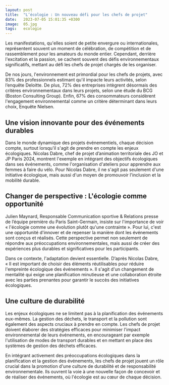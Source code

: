 ```yaml
---
layout: post
title:  "L’écologie : Un nouveau défi pour les chefs de projet"
date:   2023-07-05 15:01:35 +0300
image:  05.jpg
tags:   ecologie
---
```

Les manifestations, qu'elles soient de petite envergure ou internationales, représentent souvent un moment de célébration, de compétition et de rassemblement pour les amateurs du monde entier. Cependant, derrière l'excitation et la passion, se cachent souvent des défis environnementaux significatifs, mettant au défi les chefs de projet chargés de les organiser.

De nos jours, l'environnement est primordial pour les chefs de projets, avec 83% des professionnels estimant qu'il impacte leurs activités, selon l’enquête Deloitte. De plus, 72% des entreprises intègrent désormais des critères environnementaux dans leurs projets, selon une étude du BCG (Boston Consulting Group). Enfin, 67% des consommateurs considèrent l'engagement environnemental comme un critère déterminant dans leurs choix, Enquête Nielsen.

## Une vision innovante pour des événements durables

Dans le monde dynamique des projets événementiels, chaque décision compte, surtout lorsqu'il s'agit de prendre en compte les enjeux écologiques. Nicolas Dabre, chef de projet d’animation territoriale des JO et JP Paris 2024, montrent l'exemple en intégrant des objectifs écologiques dans ses événements, comme l'organisation d'ateliers pour apprendre aux femmes à faire du vélo. Pour Nicolas Dabre, il ne s'agit pas seulement d'une initiative écologique, mais aussi d'un moyen de promouvoir l'inclusion et la mobilité durable.

## Changer de perspective : L'écologie comme opportunité

Julien Maynard, Responsable Communication sportive & Relations presse de l’équipe première du Paris Saint-Germain, insiste sur l'importance de voir « l'écologie comme une évolution plutôt qu'une contrainte ». Pour lui, c'est une opportunité d'innover et de repenser la manière dont les événements sont conçus et réalisés. Cette perspective permet non seulement de répondre aux préoccupations environnementales, mais aussi de créer des expériences plus durables et significatives pour les participants.

Dans ce contexte, l'adaptation devient essentielle. D’après Nicolas Dabre, « Il est important de choisir des éléments réutilisables pour réduire l'empreinte écologique des événements ». Il s'agit d'un changement de mentalité qui exige une planification minutieuse et une collaboration étroite avec les parties prenantes pour garantir le succès des initiatives écologiques.

## Une culture de durabilité

Les enjeux écologiques ne se limitent pas à la planification des événements eux-mêmes. La gestion des déchets, le transport et la pollution sont également des aspects cruciaux à prendre en compte. Les chefs de projet doivent élaborer des stratégies efficaces pour minimiser l'impact environnemental de leurs événements, en encourageant par exemple l'utilisation de modes de transport durables et en mettant en place des systèmes de gestion des déchets efficaces.

En intégrant activement des préoccupations écologiques dans la planification et la gestion des événements, les chefs de projet jouent un rôle crucial dans la promotion d'une culture de durabilité et de responsabilité environnementale. Ils ouvrent la voie à une nouvelle façon de concevoir et de réaliser des événements, où l'écologie est au cœur de chaque décision.
